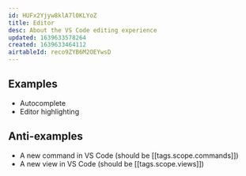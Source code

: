 ```yaml
---
id: HUFx2Yjyw8klA7l0KLYoZ
title: Editor
desc: About the VS Code editing experience
updated: 1639633578264
created: 1639633464112
airtableId: reco9ZYB6M2OEYwsD
---
```


## Examples
- Autocomplete
- Editor highlighting

## Anti-examples

- A new command in VS Code (should be [[tags.scope.commands]])
- A new view in VS Code (should be [[tags.scope.views]])
